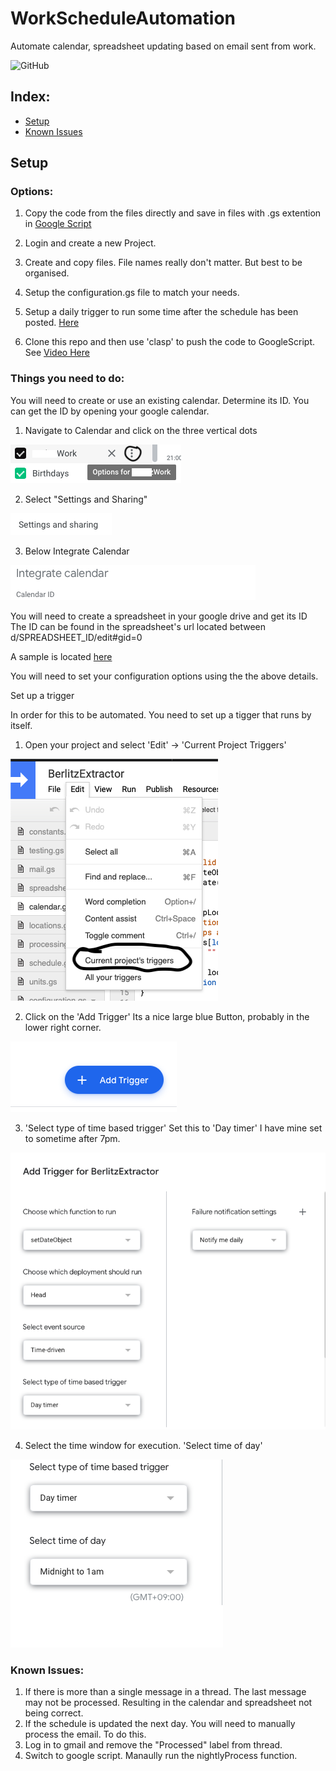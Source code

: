 # WorkScheduleAutomation

Automate calendar, spreadsheet updating based on email sent from work.

![GitHub](https://img.shields.io/github/license/Bas-Man/WorkScheduleAutomation)
## Index:
- [Setup](#setup)
- [Known Issues](#known-issues)

## <a name="setup"></a>Setup

### Options:
1. Copy the code from the files directly and save in files with .gs extention in [Google Script](https://script.google.com)

  1. Login and create a new Project.
  2. Create and copy files. File names really don't matter. But best to be organised.
  3. Setup the configuration.gs file to match your needs.
  4. Setup a daily trigger to run some time after the schedule has been posted. [Here](#trigger)

2. Clone this repo and then use 'clasp' to push the code to GoogleScript. See [Video Here](https://www.youtube.com/watch?v=V_7kvwcZf_c)

### Things you need to do:

You will need to create or use an existing calendar. Determine its ID. You can get the ID by opening your google calendar.

1. Navigate to Calendar and click on the three vertical dots

![Options for ..](./Resources/ScreenOne.png)

2. Select "Settings and Sharing"

![Settings and Sharing](./Resources/ScreenTwo.png)

3. Below Integrate Calendar

![See ID below Integrate Calendar](./Resources/ScreenThree.png)

You will need to create a spreadsheet in your google drive and get its ID
The ID can be found in the spreadsheet's url located between d/SPREADSHEET_ID/edit#gid=0

A sample is located [here](https://docs.google.com/spreadsheets/d/1tRVtJX-2Bsn7vXIexK3Dtop5ko2BiFF2Hp83wuJrtPI/edit?usp=sharing)

You will need to set your configuration options using the the above details.

<a name="trigger"></a>Set up a trigger

In order for this to be automated. You need to set up a tigger that runs by itself.

1. Open your project and select 'Edit' -> 'Current Project Triggers'

![TriggerStepOne](./Resources/TriggerStepOne.png)

2. Click on the 'Add Trigger' Its a nice large blue Button, probably in the lower right corner.

![TriggerStepTwo](./Resources/TriggerStepTwo.png)

3. 'Select type of time based trigger' Set this to 'Day timer' I have mine set to sometime after 7pm.

![TriggerStepThreeB](./Resources/TriggerStepThreeB.png)

4. Select the time window for execution. 'Select time of day'

![TriggerStepFour](./Resources/TriggerStepFour.png)

### <a name="known-issues"></a>Known Issues:
1. If there is more than a single message in a thread. The last message may not be processed. Resulting in the calendar and spreadsheet not being correct.
2. If the schedule is updated the next day. You will need to manually process the email. To do this.
  1. Log in to gmail and remove the "Processed"  label from thread.
  2. Switch to google script. Manaully run the nightlyProcess function.
